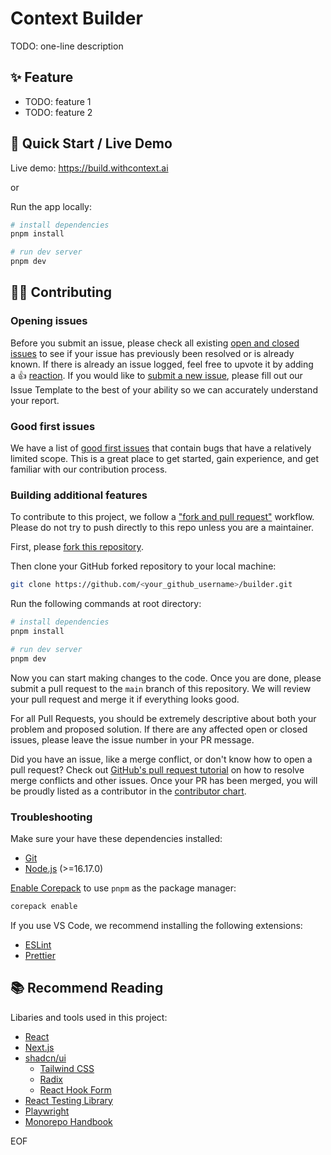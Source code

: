 # Context Builder

TODO: one-line description

## ✨ Feature

- TODO: feature 1
- TODO: feature 2

## 🚀 Quick Start / Live Demo

Live demo: https://build.withcontext.ai

or

Run the app locally:

```bash
# install dependencies
pnpm install

# run dev server
pnpm dev
```

## 🧑‍💻 Contributing

### Opening issues

Before you submit an issue, please check all existing [open and closed issues](https://github.com/withcontext-ai/builder/issues) to see if your issue has previously been resolved or is already known. If there is already an issue logged, feel free to upvote it by adding a 👍 [reaction](https://github.com/blog/2119-add-reactions-to-pull-requests-issues-and-comments). If you would like to [submit a new issue](https://github.com/withcontext-ai/builder/issues/new/choose), please fill out our Issue Template to the best of your ability so we can accurately understand your report.

### Good first issues

We have a list of [good first issues](https://github.com/withcontext-ai/builder/labels/good%20first%20issue) that contain bugs that have a relatively limited scope. This is a great place to get started, gain experience, and get familiar with our contribution process.

### Building additional features

To contribute to this project, we follow a ["fork and pull request"](https://docs.github.com/en/get-started/quickstart/contributing-to-projects) workflow. Please do not try to push directly to this repo unless you are a maintainer.

First, please [fork this repository](https://github.com/withcontext-ai/builder/fork).

Then clone your GitHub forked repository to your local machine:

```bash
git clone https://github.com/<your_github_username>/builder.git
```

Run the following commands at root directory:

```bash
# install dependencies
pnpm install

# run dev server
pnpm dev
```

Now you can start making changes to the code. Once you are done, please submit a pull request to the `main` branch of this repository. We will review your pull request and merge it if everything looks good.

For all Pull Requests, you should be extremely descriptive about both your problem and proposed solution. If there are any affected open or closed issues, please leave the issue number in your PR message.

Did you have an issue, like a merge conflict, or don't know how to open a pull request? Check out [GitHub's pull request tutorial](https://docs.github.com/en/pull-requests/collaborating-with-pull-requests) on how to resolve merge conflicts and other issues. Once your PR has been merged, you will be proudly listed as a contributor in the [contributor chart](https://github.com/withcontext-ai/builder/graphs/contributors).

### Troubleshooting

Make sure your have these dependencies installed:

- [Git](https://git-scm.com/downloads)
- [Node.js](https://nodejs.org/en/download/) (>=16.17.0)

[Enable Corepack](https://pnpm.io/installation#using-corepack) to use `pnpm` as the package manager:

```bash
corepack enable
```

If you use VS Code, we recommend installing the following extensions:

- [ESLint](https://marketplace.visualstudio.com/items?itemName=dbaeumer.vscode-eslint)
- [Prettier](https://marketplace.visualstudio.com/items?itemName=esbenp.prettier-vscode)

## 📚 Recommend Reading

Libaries and tools used in this project:

- [React](https://react.dev/learn)
- [Next.js](https://nextjs.org/docs)
- [shadcn/ui](https://ui.shadcn.com/)
  - [Tailwind CSS](https://tailwindcss.com/)
  - [Radix](https://www.radix-ui.com/)
  - [React Hook Form](https://react-hook-form.com/)
- [React Testing Library](https://testing-library.com/docs/react-testing-library/intro/)
- [Playwright](https://playwright.dev/docs/writing-tests)
- [Monorepo Handbook](https://turbo.build/repo/docs/handbook)

EOF
